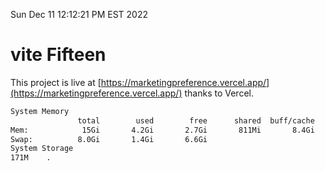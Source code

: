 Sun Dec 11 12:12:21 PM EST 2022

# vite Fifteen


This project is live at [https://marketingpreference.vercel.app/](https://marketingpreference.vercel.app/) thanks to Vercel.

```bash
System Memory
               total        used        free      shared  buff/cache   available
Mem:            15Gi       4.2Gi       2.7Gi       811Mi       8.4Gi       9.9Gi
Swap:          8.0Gi       1.4Gi       6.6Gi
System Storage
171M	.
